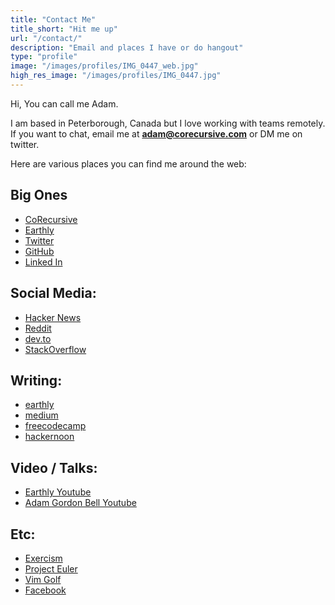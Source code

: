 ```yaml
---
title: "Contact Me"
title_short: "Hit me up"
url: "/contact/"
description: "Email and places I have or do hangout"
type: "profile"
image: "/images/profiles/IMG_0447_web.jpg"
high_res_image: "/images/profiles/IMG_0447.jpg"
---
```

Hi, You can call me Adam.

I am based in Peterborough, Canada but I love working with teams remotely.  If you want to chat, email me at **[adam@corecursive.com](mailto:adam@corecursive.com)** or DM me on twitter.

Here are various places you can find me around the web:

## Big Ones

* [CoRecursive](https://corecursive.com/)
* [Earthly](https://earthly.dev/blog/authors/adam/)
* [Twitter](https://twitter.com/adamgordonbell)
* [GitHub](https://github.com/adamgordonbell/)
* [Linked In](https://www.linkedin.com/in/adamgordonbell)

## Social Media:

* [Hacker News](https://news.ycombinator.com/user?id=adamgordonbell)
* [Reddit](https://www.reddit.com/user/agbell)
* [dev.to](https://dev.to/adamgordonbell)
* [StackOverflow](http://stackoverflow.com/users/135202/adam)

## Writing:

* [earthly](https://earthly.dev/blog/authors/adam/)
* [medium](https://medium.com/@adamgordonbell)
* [freecodecamp](https://www.freecodecamp.org/news/author/adam-gordon-bell/)
* [hackernoon](https://hackernoon.com/u/adamgordonbell)

## Video / Talks:

* [Earthly Youtube](https://www.youtube.com/@EarthlyTech)
* [Adam Gordon Bell Youtube](https://www.youtube.com/@AdamGordonBell)

## Etc:

* [Exercism](https://exercism.io/profiles/agbell)
* [Project Euler](https://projecteuler.net/profile/agbell.png)
* [Vim Golf](http://www.vimgolf.com/adamgbell)
* [Facebook](https://www.facebook.com/AdamGordonBell)
